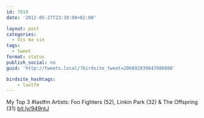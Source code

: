 ```yaml
---
id: 7819
date: '2012-05-27T23:38:00+02:00'

layout: post
categories:
  - Vis ma vie
tags:
  - tweet
format: status
publish_social: no
guid: 'http://tweets.local/?birdsite_tweet=206892039047086080'

birdsite_hashtags:
    - lastfm
---
```


My Top 3 #lastfm Artists: Foo Fighters (52), Linkin Park (32) &amp; The Offspring (31) [bit.ly/949ntJ](http://bit.ly/949ntJ)